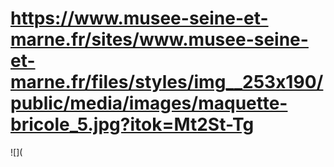 # https://www.musee-seine-et-marne.fr/sites/www.musee-seine-et-marne.fr/files/styles/img__253x190/public/media/images/maquette-bricole_5.jpg?itok=Mt2St-Tg

![](
